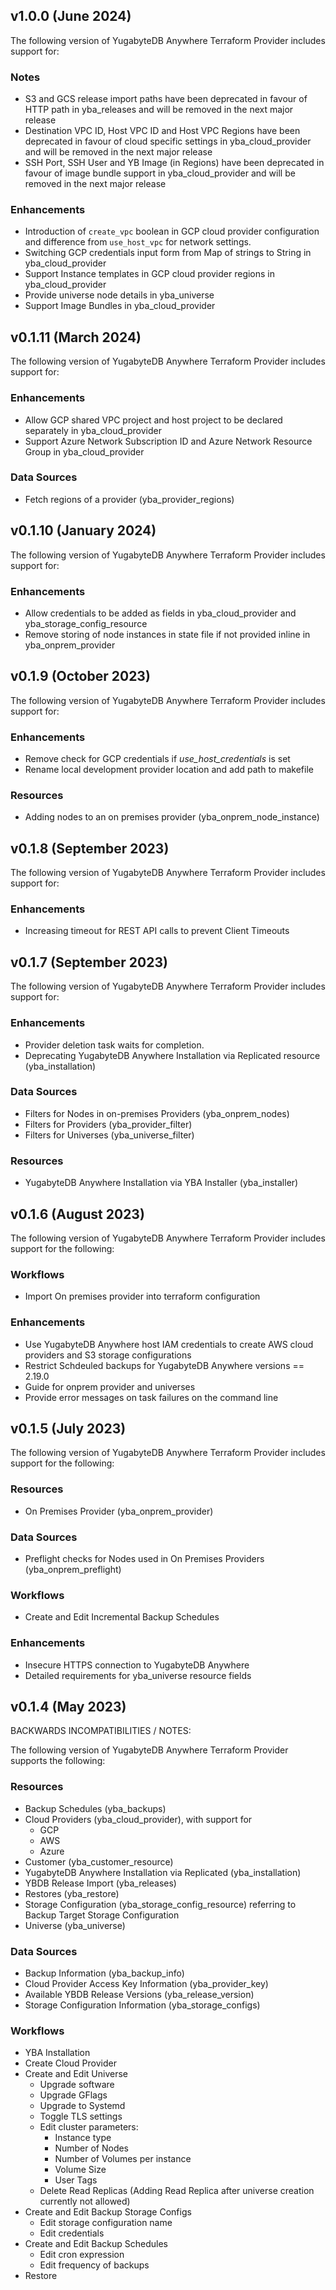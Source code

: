 ## v1.0.0 (June 2024)

The following version of YugabyteDB Anywhere Terraform Provider includes support for:

### Notes

- S3 and GCS release import paths have been deprecated in favour of HTTP path in yba_releases and will be removed in the next major release
- Destination VPC ID, Host VPC ID and Host VPC Regions have been deprecated in favour of cloud specific settings in yba_cloud_provider and will be removed in the next major release
- SSH Port, SSH User and YB Image (in Regions) have been deprecated in favour of image bundle support in yba_cloud_provider and will be removed in the next major release

### Enhancements

- Introduction of `create_vpc` boolean in GCP cloud provider configuration and difference from `use_host_vpc` for network settings.
- Switching GCP credentials input form from Map of strings to String in yba_cloud_provider
- Support Instance templates in GCP cloud provider regions in yba_cloud_provider
- Provide universe node details in yba_universe
- Support Image Bundles in yba_cloud_provider


## v0.1.11 (March 2024)

The following version of YugabyteDB Anywhere Terraform Provider includes support for:

### Enhancements

- Allow GCP shared VPC project and host project to be declared separately in yba_cloud_provider
- Support Azure Network Subscription ID and Azure Network Resource Group in yba_cloud_provider

### Data Sources

- Fetch regions of a provider (yba_provider_regions)

## v0.1.10 (January 2024)

The following version of YugabyteDB Anywhere Terraform Provider includes support for:

### Enhancements

- Allow credentials to be added as fields in yba_cloud_provider and yba_storage_config_resource
- Remove storing of node instances in state file if not provided inline in yba_onprem_provider

## v0.1.9 (October 2023)

The following version of YugabyteDB Anywhere Terraform Provider includes support for:

### Enhancements

- Remove check for GCP credentials if *use_host_credentials* is set
- Rename local development provider location and add path to makefile

### Resources

- Adding nodes to an on premises provider (yba_onprem_node_instance)

## v0.1.8 (September 2023)

The following version of YugabyteDB Anywhere Terraform Provider includes support for:

### Enhancements

- Increasing timeout for REST API calls to prevent Client Timeouts

## v0.1.7 (September 2023)

The following version of YugabyteDB Anywhere Terraform Provider includes support for:

### Enhancements

- Provider deletion task waits for completion.
- Deprecating YugabyteDB Anywhere Installation via Replicated resource (yba_installation)

### Data Sources

- Filters for Nodes in on-premises Providers (yba_onprem_nodes)
- Filters for Providers (yba_provider_filter)
- Filters for Universes (yba_universe_filter)

### Resources

- YugabyteDB Anywhere Installation via YBA Installer (yba_installer)

## v0.1.6 (August 2023)

The following version of YugabyteDB Anywhere Terraform Provider includes support for the following:

### Workflows

- Import On premises provider into terraform configuration

### Enhancements

- Use YugabyteDB Anywhere host IAM credentials to create AWS cloud providers and S3 storage configurations
- Restrict Schdeuled backups for YugabyteDB Anywhere versions == 2.19.0
- Guide for onprem provider and universes
- Provide error messages on task failures on the command line

## v0.1.5 (July 2023)

The following version of YugabyteDB Anywhere Terraform Provider includes support for the following:

### Resources

- On Premises Provider (yba_onprem_provider)

### Data Sources

- Preflight checks for Nodes used in On Premises Providers (yba_onprem_preflight)

### Workflows

- Create and Edit Incremental Backup Schedules

### Enhancements

- Insecure HTTPS connection to YugabyteDB Anywhere
- Detailed requirements for yba_universe resource fields

## v0.1.4 (May 2023)

BACKWARDS INCOMPATIBILITIES / NOTES:

The following version of YugabyteDB Anywhere Terraform Provider supports the following:

### Resources

- Backup Schedules (yba_backups)
- Cloud Providers (yba_cloud_provider), with support for
  - GCP
  - AWS
  - Azure
- Customer (yba_customer_resource)
- YugabyteDB Anywhere Installation via Replicated (yba_installation)
- YBDB Release Import (yba_releases)
- Restores (yba_restore)
- Storage Configuration (yba_storage_config_resource) referring to Backup Target Storage Configuration
- Universe (yba_universe)

### Data Sources

- Backup Information (yba_backup_info)
- Cloud Provider Access Key Information (yba_provider_key)
- Available YBDB Release Versions (yba_release_version)
- Storage Configuration Information (yba_storage_configs)

### Workflows

- YBA Installation
- Create Cloud Provider
- Create and Edit Universe
  - Upgrade software
  - Upgrade GFlags
  - Upgrade to Systemd
  - Toggle TLS settings
  - Edit cluster parameters:
    - Instance type
    - Number of Nodes
    - Number of Volumes per instance
    - Volume Size
    - User Tags
  - Delete Read Replicas (Adding Read Replica after universe creation currently not allowed)
- Create and Edit Backup Storage Configs
  - Edit storage configuration name
  - Edit credentials
- Create and Edit Backup Schedules
  - Edit cron expression
  - Edit frequency of backups
- Restore

